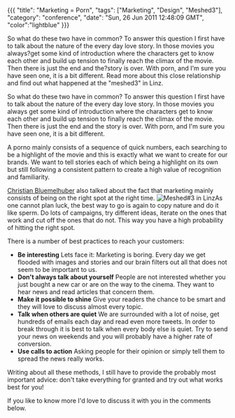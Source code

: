 {{{
  "title": "Marketing = Porn",
  "tags": ["Marketing", "Design", "Meshed3"],
  "category": "conference",
  "date": "Sun, 26 Jun 2011 12:48:09 GMT",
  "color":"lightblue"
}}}

So what do these two have in common? To answer this question I first have to talk about the nature of the every day love story. In those movies you always?get some kind of introduction where the characters get to know each other and build up tension to finally reach the climax of the movie. Then there is just the end and the?story is over. With porn, and I'm sure you have seen one, it is a bit different. Read more about this close relationship and find out what happened at the "meshed3" in Linz.
<!--more-->
So what do these two have in common? To answer this question I first have to talk about the nature of the every day love story. In those movies you always get some kind of introduction where the characters get to know each other and build up tension to finally reach the climax of the movie. Then there is just the end and the story is over. With porn, and I'm sure you have seen one, it is a bit different.

A porno mainly consists of a sequence of quick numbers, each searching to be a highlight of the movie and this is exactly what we want to create for our brands. We want to tell stories each of which being a highlight on its own but still following a consistent pattern to create a high value of recognition and familiarity.

[Christian Bluemelhuber](http://www.bluemelhuber.de/) also talked about the fact that marketing mainly consists of being on the right spot at the right time. 
![Meshed#3 in Linz](http://images.supnig.com/media/pictures/meshed_small.jpg)As one cannot plan luck, the best way to go is again to copy nature and do it like sperm. Do lots of campaigns, try different ideas, iterate on the ones that work and cut off the ones that do not. This way you have a high probability of hitting the right spot.

There is a number of best practices to reach your customers:

*   **Be interesting**
Lets face it: Marketing is boring. Every day we get flooded with images and stories and our brain filters out all that does not seem to be important to us. 
*   **Don't always talk about yourself**
People are not interested whether you just bought a new car or are on the way to the cinema. They want to hear news and read articles that concern them.
*   **Make it possible to shine**
Give your readers the chance to be smart and they will love to discuss almost every topic.
*   **Talk when others are quiet**
We are surrounded with a lot of noise, get hundreds of emails each day and read even more tweets. In order to break through it is best to talk when every body else is quiet. Try to send your news on weekends and you will probably have a higher rate of conversion. 
*   **Use calls to action**
Asking people for their opinion or simply tell them to spread the news really works.

Writing about all these methods, I still have to provide the probably most important advice:  don't take everything for granted and try out what works best for you!

If you like to know more I'd love to discuss it with you in the comments below.